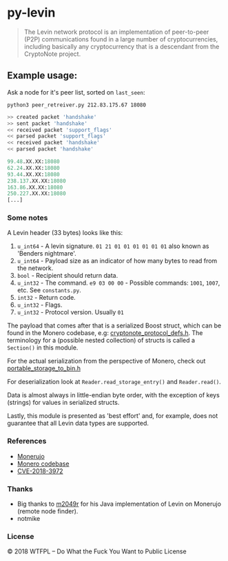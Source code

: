 # py-levin

> The Levin network protocol is an implementation of peer-to-peer (P2P) communications found in a large number of cryptocurrencies, including basically any cryptocurrency that is a descendant from the CryptoNote project.

## Example usage:

Ask a node for it's peer list, sorted on `last_seen`:

`python3 peer_retreiver.py 212.83.175.67 18080`

```python
>> created packet 'handshake'
>> sent packet 'handshake'
<< received packet 'support_flags'
<< parsed packet 'support_flags'
<< received packet 'handshake'
<< parsed packet 'handshake'

99.48.XX.XX:18080
62.24.XX.XX:18080
93.44.XX.XX:18080
238.137.XX.XX:18080
163.86.XX.XX:18080
250.227.XX.XX:18080
[...]
```

### Some notes

A Levin header (33 bytes) looks like this:

1. `u_int64` - A levin signature. `01 21 01 01 01 01 01 01` also known as 'Benders nightmare'.
2. `u_int64` - Payload size as an indicator of how many bytes to read from the network.
3. `bool` - Recipient should return data.
4. `u_int32` - The command. `e9 03 00 00` - Possible commands: `1001`, `1007`, etc. See `constants.py`.
5. `int32` - Return code.
6. `u_int32` - Flags.
5. `u_int32` - Protocol version. Usually `01`

The payload that comes after that is a serialized Boost struct, which can be found 
in the Monero codebase, e.g: [cryptonote_protocol_defs.h](https://github.com/monero-project/monero/blob/58ce16d4d91518b674a5d46419809f56f71d9114/src/cryptonote_protocol/cryptonote_protocol_defs.h).
The terminology for a (possible nested collection) of structs is called a `Section()` in this module. 

For the actual serialization from the perspective of Monero, check out [portable_storage_to_bin.h](https://github.com/monero-project/monero/blob/58ce16d4d91518b674a5d46419809f56f71d9114/contrib/epee/include/storages/portable_storage_to_bin.h)

For deserialization look at `Reader.read_storage_entry()` and `Reader.read()`.

Data is almost always in little-endian byte order, with the exception of keys (strings) for values in serialized structs.

Lastly, this module is presented as 'best effort' and, for example, does not guarantee that all Levin data types are supported.

### References
- [Monerujo](https://github.com/m2049r/xmrwallet/tree/master/app/src/main/java/com/m2049r/levin)
- [Monero codebase](https://github.com/monero-project/monero)
- [CVE-2018-3972](https://www.talosintelligence.com/reports/TALOS-2018-0637/)

### Thanks

- Big thanks to [m2049r](https://github.com/m2049r/) for his Java implementation of Levin on Monerujo (remote node finder).
- notmike

### License

© 2018 WTFPL – Do What the Fuck You Want to Public License